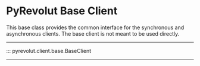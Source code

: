 # PyRevolut Base Client

This base class provides the common interface for the synchronous and asynchronous clients. The base client is not meant to be used directly.

---

::: pyrevolut.client.base.BaseClient

---
